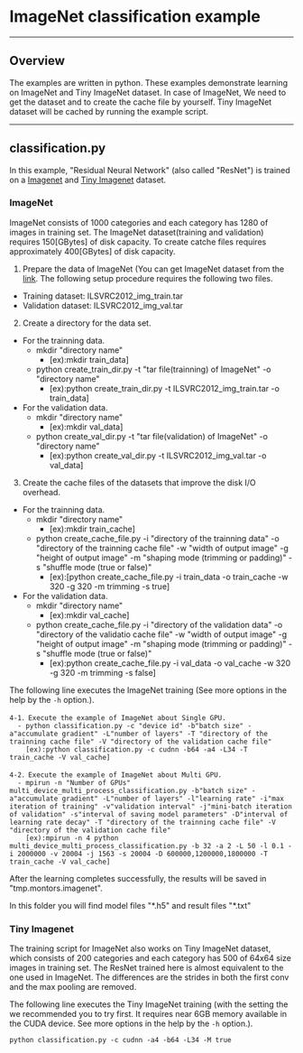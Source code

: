 ﻿# ImageNet classification example

---

## Overview

The examples are written in python. These examples demonstrate learning on ImageNet and Tiny ImageNet dataset.
In case of ImageNet, We need to get the dataset and to create the cache file by yourself.
Tiny ImageNet dataset will be cached by running the example script.

---

## classification.py

In this example, "Residual Neural Network" (also called "ResNet") is trained on a [Imagenet](https://imagenet.herokuapp.com/) and [Tiny Imagenet](https://tiny-imagenet.herokuapp.com/) dataset.

### ImageNet

ImageNet consists of 1000 categories and each category has 1280 of images in training set.
The ImageNet dataset(training and validation) requires 150[GBytes] of disk capacity.
To create catche files requires approximately 400[GBytes] of disk capacity.

1. Prepare the data of ImageNet (You can get ImageNet dataset from the [link](https://imagenet.herokuapp.com/). The following setup procedure requires the following two files.
  - Training dataset: ILSVRC2012_img_train.tar
  - Validation dataset: ILSVRC2012_img_val.tar

2. Create a directory for the data set.
  - For the trainning data.
      - mkdir "directory name"
          - [ex):mkdir train_data]
      - python create_train_dir.py -t "tar file(trainning) of ImageNet" -o "directory name"
          - [ex):python create_train_dir.py -t ILSVRC2012_img_train.tar -o train_data]
  - For the validation data.
      - mkdir "directory name"
          - [ex):mkdir val_data]
      - python create_val_dir.py -t "tar file(validation) of ImageNet" -o "directory name"
          - [ex):python create_val_dir.py -t ILSVRC2012_img_val.tar -o val_data]

3. Create the cache files of the datasets that improve the disk I/O overhead.
  - For the trainning data.
      - mkdir "directory name"
          - [ex):mkdir train_cache]
      - python create_cache_file.py -i "directory of the trainning data" -o "directory of the trainning cache file" -w "width of output image" -g "height of output image" -m "shaping mode (trimming or padding)" -s "shuffle mode (true or false)"
          - [ex):[python create_cache_file.py -i train_data -o train_cache -w 320 -g 320 -m trimming -s true]
  - For the validation data.
      - mkdir "directory name"
          - [ex):mkdir val_cache]
      - python create_cache_file.py -i "directory of the validation data" -o "directory of the validatio cache file" -w "width of output image" -g "height of output image" -m "shaping mode (trimming or padding)" -s "shuffle mode (true or false)"
          - [ex):python create_cache_file.py -i val_data -o val_cache -w 320 -g 320 -m trimming -s false]

The following line executes the ImageNet training (See more options in the help by the `-h` option.).

```
4-1．Execute the example of ImageNet about Single GPU.
  - python classification.py -c "device id" -b"batch size" -a"accumulate gradient" -L"number of layers" -T "directory of the trainning cache file" -V "directory of the validation cache file"
    [ex):python classification.py -c cudnn -b64 -a4 -L34 -T train_cache -V val_cache]

4-2．Execute the example of ImageNet about Multi GPU.
  - mpirun -n "Number of GPUs" multi_device_multi_process_classification.py -b"batch size" -a"accumulate gradient" -L"number of layers" -l"learning rate" -i"max iteration of training" -v"validation interval" -j"mini-batch iteration of validation" -s"interval of saving model parameters" -D"interval of learning rate decay" -T "directory of the trainning cache file" -V "directory of the validation cache file"
    [ex):mpirun -n 4 python multi_device_multi_process_classification.py -b 32 -a 2 -L 50 -l 0.1 -i 2000000 -v 20004 -j 1563 -s 20004 -D 600000,1200000,1800000 -T train_cache -V val_cache]
```

After the learning completes successfully, the results will be saved in "tmp.montors.imagenet".

In this folder you will find model files "\*.h5" and result files "\*.txt"

### Tiny Imagenet

The training script for ImageNet also works on Tiny ImageNet dataset, which
consists of 200 categories and each category has 500 of 64x64 size images in training set.
The ResNet trained here is almost equivalent to the one used in ImageNet.
The differences are the strides in both the first conv and the max pooling are removed.

The following line executes the Tiny ImageNet training (with the setting the we recommended you to try first. It requires near 6GB memory available in the CUDA device. See more options in the help by the `-h` option.).

```
python classification.py -c cudnn -a4 -b64 -L34 -M true
```
